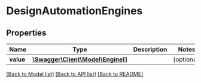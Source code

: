 # DesignAutomationEngines

## Properties
Name | Type | Description | Notes
------------ | ------------- | ------------- | -------------
**value** | [**\Swagger\Client\Model\Engine[]**](Engine.md) |  | [optional] 

[[Back to Model list]](../README.md#documentation-for-models) [[Back to API list]](../README.md#documentation-for-api-endpoints) [[Back to README]](../README.md)



